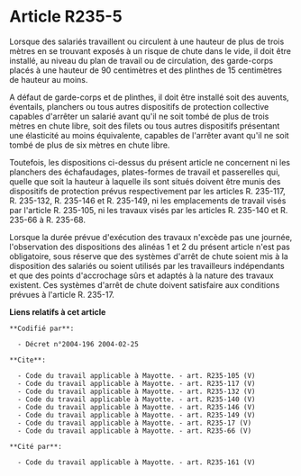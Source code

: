 # Article R235-5

Lorsque des salariés travaillent ou circulent à une hauteur de plus de trois mètres en se trouvant exposés à un risque de
chute dans le vide, il doit être installé, au niveau du plan de travail ou de circulation, des garde-corps placés à une
hauteur de 90 centimètres et des plinthes de 15 centimètres de hauteur au moins. 

A défaut de garde-corps et de plinthes, il doit être installé soit des auvents, éventails, planchers ou tous autres
dispositifs de protection collective capables d'arrêter un salarié avant qu'il ne soit tombé de plus de trois mètres en chute
libre, soit des filets ou tous autres dispositifs présentant une élasticité au moins équivalente, capables de l'arrêter avant
qu'il ne soit tombé de plus de six mètres en chute libre. 

Toutefois, les dispositions ci-dessus du présent article ne concernent ni les planchers des échafaudages, plates-formes de
travail et passerelles qui, quelle que soit la hauteur à laquelle ils sont situés doivent être munis des dispositifs de
protection prévus respectivement par les articles R. 235-117, R. 235-132, R. 235-146 et R. 235-149, ni les emplacements de
travail visés par l'article R. 235-105, ni les travaux visés par les articles R. 235-140 et R. 235-66 à R. 235-68. 

Lorsque la durée prévue d'exécution des travaux n'excède pas une journée, l'observation des dispositions des alinéas 1 et 2
du présent article n'est pas obligatoire, sous réserve que des systèmes d'arrêt de chute soient mis à la disposition des
salariés ou soient utilisés par les travailleurs indépendants et que des points d'accrochage sûrs et adaptés à la nature des
travaux existent. Ces systèmes d'arrêt de chute doivent satisfaire aux conditions prévues à l'article R. 235-17.

**Liens relatifs à cet article**

	**Codifié par**:

	  - Décret n°2004-196 2004-02-25

	**Cite**:

	  - Code du travail applicable à Mayotte. - art. R235-105 (V)
	  - Code du travail applicable à Mayotte. - art. R235-117 (V)
	  - Code du travail applicable à Mayotte. - art. R235-132 (V)
	  - Code du travail applicable à Mayotte. - art. R235-140 (V)
	  - Code du travail applicable à Mayotte. - art. R235-146 (V)
	  - Code du travail applicable à Mayotte. - art. R235-149 (V)
	  - Code du travail applicable à Mayotte. - art. R235-17 (V)
	  - Code du travail applicable à Mayotte. - art. R235-66 (V)

	**Cité par**:

	  - Code du travail applicable à Mayotte. - art. R235-161 (V)
